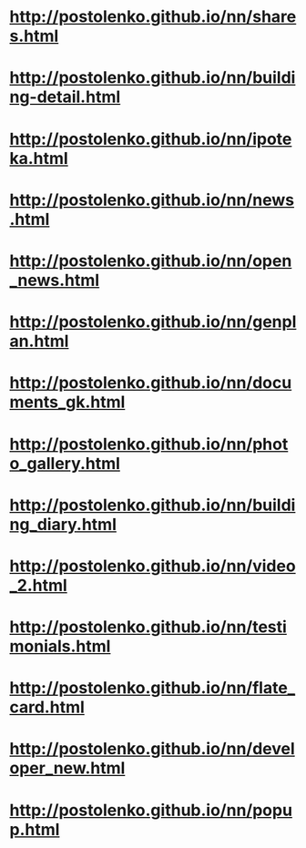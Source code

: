# http://postolenko.github.io/nn/shares.html
# http://postolenko.github.io/nn/building-detail.html
# http://postolenko.github.io/nn/ipoteka.html
# http://postolenko.github.io/nn/news.html
# http://postolenko.github.io/nn/open_news.html
# http://postolenko.github.io/nn/genplan.html
# http://postolenko.github.io/nn/documents_gk.html
# http://postolenko.github.io/nn/photo_gallery.html
# http://postolenko.github.io/nn/building_diary.html
# http://postolenko.github.io/nn/video_2.html
# http://postolenko.github.io/nn/testimonials.html
# http://postolenko.github.io/nn/flate_card.html
# http://postolenko.github.io/nn/developer_new.html
# http://postolenko.github.io/nn/popup.html